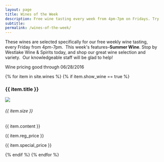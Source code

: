 ```yaml
---
layout: page
title: Wines of the Week
description: Free wine tasting every week from 4pm-7pm on Fridays. Try four different wines every week and find your next favorite bottle.
subtitle:
permalink: /wines-of-the-week/
---
```



These wines are selected specifically for our free weekly wine tasting, every Friday from 4pm-7pm. &nbsp;This week's features–**Summer Wine**. Stop by Westlake Wine & Spirits today, and shop our great wine selection and variety. &nbsp;Our knowledgeable staff will be glad to help!

Wine pricing good through 06/28/2016

<div class="wines-otw">{% for item in site.wines %} {% if item.show_wine == true %}<div class="wine-item"><h3>{{ item.title }}</h3><div class="wine-thumbnail"><img src="{{ item.image }}" /></div><div class="details"><h6>{{ item.size }}</h6>{{ item.content }}<p class="price reg-price">{{ item.reg_price }}</p><p class="price special-price">{{ item.special_price }}</p></div></div> {% endif %} {% endfor %}</div>